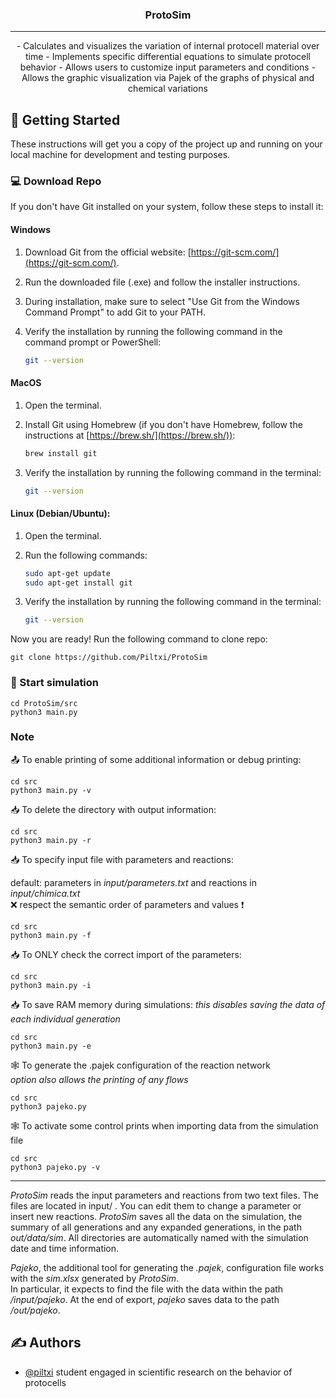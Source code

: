 <h3 align="center">ProtoSim</h3>

---

<p align="center"> - Calculates and visualizes the variation of internal protocell material over time
- Implements specific differential equations to simulate protocell behavior
- Allows users to customize input parameters and conditions
- Allows the graphic visualization via Pajek of the graphs of physical and chemical variations
    <br> 
</p>

## 🏁 Getting Started <a name = "getting_started"></a>

These instructions will get you a copy of the project up and running on your local machine for development and testing purposes.

### 💻 Download Repo

If you don't have Git installed on your system, follow these steps to install it:

#### Windows 

1. Download Git from the official website: [https://git-scm.com/](https://git-scm.com/).

2. Run the downloaded file (.exe) and follow the installer instructions.

3. During installation, make sure to select "Use Git from the Windows Command Prompt" to add Git to your PATH.

4. Verify the installation by running the following command in the command prompt or PowerShell:

    ```bash
    git --version
    ```
#### MacOS

1. Open the terminal.

2. Install Git using Homebrew (if you don't have Homebrew, follow the instructions at [https://brew.sh/](https://brew.sh/)):

    ```bash
    brew install git
    ```

3. Verify the installation by running the following command in the terminal:

    ```bash
    git --version
    ```
#### Linux (Debian/Ubuntu):

1. Open the terminal.

2. Run the following commands:

    ```bash
    sudo apt-get update
    sudo apt-get install git
    ```

3. Verify the installation by running the following command in the terminal:

    ```bash
    git --version
    ```

Now you are ready! Run the following command to clone repo:

```
git clone https://github.com/Piltxi/ProtoSim
```

### 🔮 Start simulation

```
cd ProtoSim/src
python3 main.py
```

### Note

📤 To enable printing of some additional information or debug printing: 

```
cd src
python3 main.py -v
```

📥 To delete the directory with output information: 

```
cd src
python3 main.py -r
```

📥 To specify input file with parameters and reactions: 

default: parameters in *input/parameters.txt* and reactions in *input/chimica.txt* <br>
❌ respect the semantic order of parameters and values ❗

```
cd src
python3 main.py -f
```

📥 To ONLY check the correct import of the parameters:

```
cd src
python3 main.py -i
```
📥 To save RAM memory during simulations:
*this disables saving the data of each individual generation*
```
cd src
python3 main.py -e
```

🕸️ To generate the .pajek configuration of the reaction network<br>
*option also allows the printing of any flows*

```
cd src
python3 pajeko.py
```
🕸️ To activate some control prints when importing data from the simulation file
```
cd src
python3 pajeko.py -v
```
---
*ProtoSim* reads the input parameters and reactions from two text files. 
The files are located in input/ . 
You can edit them to change a parameter or insert new reactions. 
*ProtoSim* saves all the data on the simulation, the summary of all generations and any expanded generations, in the path *out/data/sim*. All directories are automatically named with the simulation date and time information.

*Pajeko*, the additional tool for generating the *.pajek*, configuration file works with the *sim.xlsx* generated by *ProtoSim*.<br>
In particular, it expects to find the file with the data within the path */input/pajeko*.
At the end of export, *pajeko* saves data to the path */out/pajeko*.

## ✍️ Authors <a name = "authors"></a>

- [@piltxi](https://github.com/Piltxi/) student engaged in scientific research on the behavior of protocells
